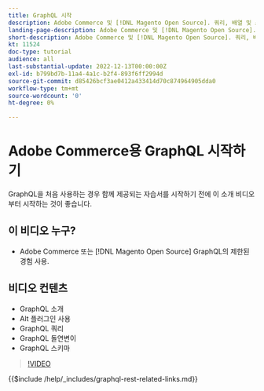 ```yaml
---
title: GraphQL 시작
description: Adobe Commerce 및 [!DNL Magento Open Source]. 쿼리, 배열 및 스키마 사용에 대해 알아봅니다.
landing-page-description: Adobe Commerce 및 [!DNL Magento Open Source]. 쿼리, 배열 및 스키마 사용에 대해 알아봅니다.
short-description: Adobe Commerce 및 [!DNL Magento Open Source]. 쿼리, 배열 및 스키마 사용에 대해 알아봅니다.
kt: 11524
doc-type: tutorial
audience: all
last-substantial-update: 2022-12-13T00:00:00Z
exl-id: b799bd7b-11a4-4a1c-b2f4-893f6ff2994d
source-git-commit: d85426bcf3ae0412a433414d70c874964905dda0
workflow-type: tm+mt
source-wordcount: '0'
ht-degree: 0%

---
```


# Adobe Commerce용 GraphQL 시작하기

GraphQL을 처음 사용하는 경우 함께 제공되는 자습서를 시작하기 전에 이 소개 비디오부터 시작하는 것이 좋습니다.

## 이 비디오 누구?

* Adobe Commerce 또는 [!DNL Magento Open Source] GraphQL의 제한된 경험 사용.

## 비디오 컨텐츠

* GraphQL 소개
* Alt 플러그인 사용
* GraphQL 쿼리
* GraphQL 돌연변이
* GraphQL 스키마

>[!VIDEO](https://video.tv.adobe.com/v/3412302?quality=12&learn=on)

{{$include /help/_includes/graphql-rest-related-links.md}}
